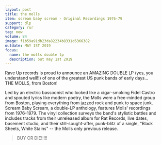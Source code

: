```yaml
---
layout: post
title: the molls 
item: scream baby scream - Original Recordings 1976-79
support: dlp
category: rur
tag: new 
volume: 84
image: f1b59a91db23da82234b8331d6366382
outdate: MAY 1ST 2019
focus:
  name: the molls double lp
  description: out may 1st 2019
---
```


Rave Up records is proud to announce an AMAZING DOUBLE LP (yes, you understand well!!) of one of the greatest US punk bands of early days... THE MOLLS, from Boston!

Led by an electric bassoonist who looked like a cigar-smoking Fidel Castro and spouted lyrics like modern poetry, the Molls were a free-minded group from Boston, playing everything from jazzed rock and punk to space junk. Scream Baby Scream, a double-LP anthology, features Molls' recordings from 1976-1979. The vinyl collection surveys the band's stylistic battles and includes tracks from their unreleased album for Rat Records, live dates, basement studio, and their still-sought-after, punk-blitz of a single, "Black Sheets, White Stains" -- the Molls only previous release.

> BUY OR DIE!!!!!

